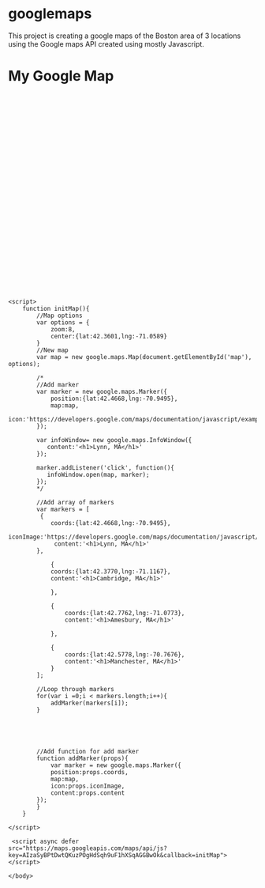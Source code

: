 # googlemaps
This project is creating a google maps of the Boston area of 3 locations using the Google maps API created using mostly Javascript.
<!DOCTYPE>
<html lang="en">
<head>
    <meta charset="UTF-8">
    <meta name="viewport" content="width=device-width", inital-scale=1.0>
    <meta http-equiv="X-UA-Compatible" content="ie=edge">
    <title>Google Maps API</title>
    <style>
        #map{
            height:400px;
            width:100%;
        }
    </style>
    </head>
<body>
    <h1>My Google Map</h1>
    <div id="map"></div>
    
    <script>
        function initMap(){
            //Map options
            var options = {
                zoom:8,
                center:{lat:42.3601,lng:-71.0589}
            }
            //New map
            var map = new google.maps.Map(document.getElementById('map'), options);
            
            /*
            //Add marker
            var marker = new google.maps.Marker({
                position:{lat:42.4668,lng:-70.9495},
                map:map,
                icon:'https://developers.google.com/maps/documentation/javascript/examples/full/images/beachflag.png'
            });
            
            var infoWindow= new google.maps.InfoWindow({
               content:'<h1>Lynn, MA</h1>' 
            });
            
            marker.addListener('click', function(){
               infoWindow.open(map, marker); 
            });
            */
            
            //Add array of markers
            var markers = [
             {
                coords:{lat:42.4668,lng:-70.9495},
                iconImage:'https://developers.google.com/maps/documentation/javascript/examples/full/images/beachflag.png',
                 content:'<h1>Lynn, MA</h1>'
            },
                
                {
                coords:{lat:42.3770,lng:-71.1167},
                content:'<h1>Cambridge, MA</h1>'    
                
                },
                
                {
                    coords:{lat:42.7762,lng:-71.0773},
                    content:'<h1>Amesbury, MA</h1>'
                    
                },
                
                {
                    coords:{lat:42.5778,lng:-70.7676},
                    content:'<h1>Manchester, MA</h1>'
                }
            ];
            
            //Loop through markers
            for(var i =0;i < markers.length;i++){
                addMarker(markers[i]);
            }
            
            
            
            
            
            //Add function for add marker
            function addMarker(props){
                var marker = new google.maps.Marker({
                position:props.coords,
                map:map,
                icon:props.iconImage,
                content:props.content    
            });
            }
        }
    
    </script>
    
     <script async defer
    src="https://maps.googleapis.com/maps/api/js?key=AIzaSyBPtDwtQKuzPOgHdSqh9uF1hXSqAGGBwOk&callback=initMap">
    </script>
    
    </body>





</html>
